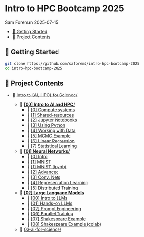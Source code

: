 # Intro to HPC Bootcamp 2025
Sam Foreman
2025-07-15

<link rel="preconnect" href="https://fonts.googleapis.com">

- [🐣 Getting Started](#hatching_chick-getting-started)
- [📂 Project Contents](#open_file_folder-project-contents)

## 🐣 Getting Started

``` bash
git clone https://github.com/saforem2/intro-hpc-bootcamp-2025
cd intro-hpc-bootcamp-2025
```

## 📂 Project Contents

- 🏡 [Intro to {AI, HPC} for Science/](./)

  - 📂 [**\[00\] Intro to AI and HPC**/](00-intro-AI-HPC/index.html)
    - 📄 [\[0\] Compute
      systems](./00-intro-AI-hpc/0-compute-systems/index.html)
    - 📄 [\[1\]
      Shared-resources](./00-intro-AI-HPC/1-shared-resources/index.html)
    - 📄 [\[2\] Jupyter
      Notebooks](./00-intro-AI-hpc/2-jupyter-notebooks/index.html)
    - 📄 [\[3\] Using Python](./00-intro-AI-hpc/3-python/index.html)
    - 📄 [\[4\] Working with Data](./00-intro-AI-hpc/4-data/index.html)
    - 📗 [\[5\] MCMC
      Example](./00-intro-AI-hpc/5-mcmc-example/index.html)
    - 📗 [\[6\] Linear
      Regression](./00-intro-AI-hpc/6-linear-regression/index.html)
    - 📗 [\[7\] Statistical
      Learning](./00-intro-AI-hpc/7-statistical-learning/index.html)
  - 📂 [**\[01\] Neural Networks/**](./01-neural-networks/index.html)
    - 📄 [\[0\] Intro](./01-neural-networks/0-intro/index.html)
    - 📗 [\[1\] MNIST](./01-neural-networks/1-mnist/index.html)
    - 📗 [\[1\] MNIST
      (ipynb)](./01-neural-networks/1-mnist-ipynb/index.html)
    - 📄 [\[2\] Advanced](./01-neural-networks/2-advanced/index.html)
    - 📗 [\[3\] Conv. Nets](./01-neural-networks/3-conv-nets/index.html)
    - 📗 [\[4\] Representation
      Learning](./01-neural-networks/4-representation-learning/index.html)
    - 📗 [\[5\] Distributed
      Training](./01-neural-networks/5-distributed-training/index.html)
  - 📂 [**\[02\] Large Language Models**](./02-llms/index.html)
    - 📄 [\[00\] Intro to LLMs](./02-llms/00-intro-to-llms/index.html)
    - 📗 [\[01\] Hands-on LLMs](./02-llms/01-hands-on-llms/index.html)
    - 📄 [\[02\] Prompt
      Engineering](./02-llms/02-prompt-engineering/index.html)
    - 📗 [\[06\] Parallel
      Training](./02-llms/06-parallel-training/index.html)
    - 📗 [\[07\] Shakespeare
      Example](./02-llms/07-shakespeare-example/index.html)
    - 📗 [\[08\] Shakespeare Example
      (colab)](./02-llms/08-shakespeare-example-colab/index.html)
  - 📂 [03-ai-for-science/](./03-ai-for-science/)
